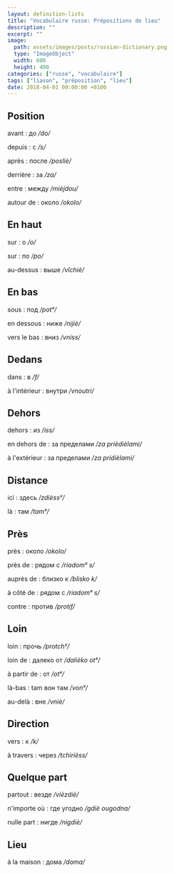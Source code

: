 ```yaml
---
layout: definition-lists
title: "Vocabulaire russe: Prépositions de lieu"
description: ""
excerpt: ""
image:
  path: assets/images/posts/russian-dictionary.png
  type: "ImageObject"
  width: 600
  height: 400
categories: ["russe", "vocabulaire"]
tags: ["liason", "préposition", "lieu"]
date: 2018-04-01 00:00:00 +0100
---
```


## Position

avant
: до
*/do/*

depuis
: с
*/s/*

après
: после
*/posliè/*

derrière
: за
*/za/*

entre
: между
*/mièjdou/*

autour de
: около
*/okolo/*


## En haut

sur
: о
*/o/*

sur
: по
*/po/*

au-dessus
: выше
*/vîchiè/*


## En bas

sous
: под
*/potᵉ/*

en dessous
: ниже
*/nijiè/*

vers le bas
: вниз
*/vniss/*


## Dedans

dans
: в
*/f/*

à l'intérieur
: внутри
*/vnoutri/*


## Dehors

dehors
: из
*/iss/*

en dehors de
: за пределами
*/za prièdièlami/*

à l'extérieur
: за пределами
*/za pridièlami/*


## Distance

ici
: здесь
*/zdièssʸ/*

là
: там
*/tamᵉ/*


## Près

près
: около
*/okolo/*

près de
: рядом с
*/riadomᵉ s/*

auprès de
: близко к
*/blisko k/*

à côté de
: рядом с
*/riadomᵉ s/*

contre
: против
*/protif/*


## Loin

loin
: прочь
*/protchʸ/*

loin de
: далеко от
*/dalièko otᵉ/*

à partir de
: от
*/otᵉ/*

là-bas
: tam вон там
*/vonᵉ/*

au-delà
: вне
*/vniè/*


## Direction

vers
: к
*/k/*

à travers
: через
*/tchirièss/*


## Quelque part

partout
: везде
*/vièzdiè/*

n'importe où
: где угодно
*/gdiè ougodna/*

nulle part
: нигде
*/nigdiè/*


## Lieu

à la maison
: дома
*/doma/*
